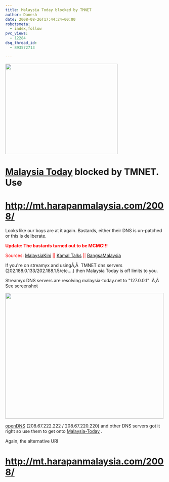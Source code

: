 ```yaml
---
title: Malaysia Today blocked by TMNET
author: Danesh
date: 2008-08-26T17:44:24+00:00
robotsmeta:
  - index,follow
pvc_views:
  - 12284
dsq_thread_id:
  - 893572713

---
```

[<img loading="lazy" class="alignnone size-medium wp-image-854" title="malaysia-today-blocked" src="/wp-content/uploads/2008/08/malaysia-today-blocked.png" alt="" width="355" height="286" />][1]

# [Malaysia Today][2] blocked by TMNET. Use

# <span style="text-decoration: underline;"><span style="text-decoration: underline;"><span style="text-decoration: underline;"><span style="text-decoration: underline;">http://mt.harapanmalaysia.com/2008/</span></span></span></span>

Looks like our boys are at it again. Bastards, either their DNS is un-patched or this is deliberate.

<span style="color: #ff0000;"><strong>Update: The bastards turned out to be MCMC!!!</strong></span>

<span style="color: #ff0000;">Sources: <a href="http://www.malaysiakini.com/news/88683">MalaysiaKini</a> || <a href="http://kamal-talksmalaysia.blogspot.com/2008/08/malaysia-today-blocked-order-from-mcmc.html">Kamal Talks</a> || <a href="http://bangmalaysia.wordpress.com/2008/08/27/malaysia-today-blocked-order-from-mcmc/">BangsaMalaysia</a></span>

If you're on streamyx and usingÃ‚Â  TMNET dns servers (202.188.0.133/202.188.1.5/etc&#8230;.) then Malaysia Today is off limits to you.

Streamyx DNS servers are resolving malaysia-today.net to "127.0.0.1" .Ã‚Â  See screenshot

[<img loading="lazy" class="alignnone size-medium wp-image-853" title="malaysia-today-blocked-dns" src="/wp-content/uploads/2008/08/malaysia-today-blocked-dns-500x398.png" alt="" width="500" height="398" srcset="/wp-content/uploads/2008/08/malaysia-today-blocked-dns-500x398.png 500w, /wp-content/uploads/2008/08/malaysia-today-blocked-dns.png 752w" sizes="(max-width: 500px) 100vw, 500px" />][3]

[openDNS][4] (208.67.222.222 / 208.67.220.220) and other DNS servers got it right so use them to get onto [Malaysia-Today][2] .

Again, the alternative URI

# <span style="text-decoration: underline;"><span style="text-decoration: underline;">http://mt.harapanmalaysia.com/2008/</span></span>

 [1]: /wp-content/uploads/2008/08/malaysia-today-blocked.png
 [2]: http://www.malaysia-today.net/2008/
 [3]: /wp-content/uploads/2008/08/malaysia-today-blocked-dns.png
 [4]: http://www.opendns.com/